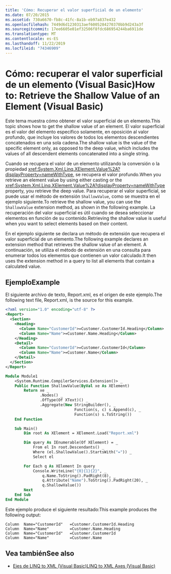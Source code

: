 ```yaml
---
title: 'Cómo: Recuperar el valor superficial de un elemento'
ms.date: 07/20/2015
ms.assetid: 730a6670-fb8c-41fc-8a1b-eb97a837e432
ms.openlocfilehash: 7449d6d1230313aef6005284270370bb9d243a3f
ms.sourcegitcommit: 17ee6605e01ef32506f8fdc686954244ba6911de
ms.translationtype: MT
ms.contentlocale: es-ES
ms.lasthandoff: 11/22/2019
ms.locfileid: "74346909"
---
```

# <a name="how-to-retrieve-the-shallow-value-of-an-element-visual-basic"></a><span data-ttu-id="35a82-102">Cómo: recuperar el valor superficial de un elemento (Visual Basic)</span><span class="sxs-lookup"><span data-stu-id="35a82-102">How to: Retrieve the Shallow Value of an Element (Visual Basic)</span></span>

<span data-ttu-id="35a82-103">Este tema muestra cómo obtener el valor superficial de un elemento.</span><span class="sxs-lookup"><span data-stu-id="35a82-103">This topic shows how to get the shallow value of an element.</span></span> <span data-ttu-id="35a82-104">El valor superficial es el valor del elemento específico solamente, en oposición al valor profundo, que incluye los valores de todos los elementos descendientes concatenados en una sola cadena.</span><span class="sxs-lookup"><span data-stu-id="35a82-104">The shallow value is the value of the specific element only, as opposed to the deep value, which includes the values of all descendent elements concatenated into a single string.</span></span>

<span data-ttu-id="35a82-105">Cuando se recupera el valor de un elemento utilizando la conversión o la propiedad <xref:System.Xml.Linq.XElement.Value%2A?displayProperty=nameWithType>, se recupera el valor profundo.</span><span class="sxs-lookup"><span data-stu-id="35a82-105">When you retrieve an element value by using either casting or the <xref:System.Xml.Linq.XElement.Value%2A?displayProperty=nameWithType> property, you retrieve the deep value.</span></span> <span data-ttu-id="35a82-106">Para recuperar el valor superficial, se puede usar el método de extensión `ShallowValue`, como se muestra en el ejemplo siguiente.</span><span class="sxs-lookup"><span data-stu-id="35a82-106">To retrieve the shallow value, you can use the `ShallowValue` extension method, as shown in the following example.</span></span> <span data-ttu-id="35a82-107">La recuperación del valor superficial es útil cuando se desea seleccionar elementos en función de su contenido.</span><span class="sxs-lookup"><span data-stu-id="35a82-107">Retrieving the shallow value is useful when you want to select elements based on their content.</span></span>

<span data-ttu-id="35a82-108">En el ejemplo siguiente se declara un método de extensión que recupera el valor superficial de un elemento.</span><span class="sxs-lookup"><span data-stu-id="35a82-108">The following example declares an extension method that retrieves the shallow value of an element.</span></span> <span data-ttu-id="35a82-109">A continuación, se utiliza el método de extensión en una consulta para enumerar todos los elementos que contienen un valor calculado.</span><span class="sxs-lookup"><span data-stu-id="35a82-109">It then uses the extension method in a query to list all elements that contain a calculated value.</span></span>

## <a name="example"></a><span data-ttu-id="35a82-110">Ejemplo</span><span class="sxs-lookup"><span data-stu-id="35a82-110">Example</span></span>

<span data-ttu-id="35a82-111">El siguiente archivo de texto, Report.xml, es el origen de este ejemplo.</span><span class="sxs-lookup"><span data-stu-id="35a82-111">The following text file, Report.xml, is the source for this example.</span></span>

```xml
<?xml version="1.0" encoding="utf-8" ?>
<Report>
  <Section>
    <Heading>
      <Column Name="CustomerId">=Customer.CustomerId.Heading</Column>
      <Column Name="Name">=Customer.Name.Heading</Column>
    </Heading>
    <Detail>
      <Column Name="CustomerId">=Customer.CustomerId</Column>
      <Column Name="Name">=Customer.Name</Column>
    </Detail>
  </Section>
</Report>
```

```vb
Module Module1
    <System.Runtime.CompilerServices.Extension()> _
    Public Function ShallowValue(ByVal xe As XElement)
        Return xe _
               .Nodes() _
               .OfType(Of XText)() _
               .Aggregate(New StringBuilder(), _
                              Function(s, c) s.Append(c), _
                              Function(s) s.ToString())
    End Function

    Sub Main()
        Dim root As XElement = XElement.Load("Report.xml")

        Dim query As IEnumerable(Of XElement) = _
            From el In root.Descendants() _
            Where (el.ShallowValue().StartsWith("=")) _
            Select el

        For Each q As XElement In query
            Console.WriteLine("{0}{1}{2}", _
                q.Name.ToString().PadRight(8), _
                q.Attribute("Name").ToString().PadRight(20), _
                q.ShallowValue())
        Next
    End Sub
End Module
```

<span data-ttu-id="35a82-112">Este ejemplo produce el siguiente resultado:</span><span class="sxs-lookup"><span data-stu-id="35a82-112">This example produces the following output:</span></span>

```console
Column  Name="CustomerId"   =Customer.CustomerId.Heading
Column  Name="Name"         =Customer.Name.Heading
Column  Name="CustomerId"   =Customer.CustomerId
Column  Name="Name"         =Customer.Name
```

## <a name="see-also"></a><span data-ttu-id="35a82-113">Vea también</span><span class="sxs-lookup"><span data-stu-id="35a82-113">See also</span></span>

- [<span data-ttu-id="35a82-114">Ejes de LINQ to XML (Visual Basic)</span><span class="sxs-lookup"><span data-stu-id="35a82-114">LINQ to XML Axes (Visual Basic)</span></span>](../../../../visual-basic/programming-guide/concepts/linq/linq-to-xml-axes.md)
